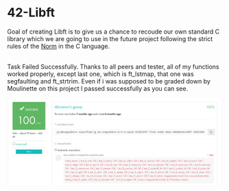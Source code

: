 # 42-Libft
  Goal of creating Libft is to give us a chance to recoude our own standard C library which we are going to use in the future project following the strict
  rules of the [Norm](https://github.com/42School/norminette/blob/master/pdf/en.norm.pdf) in the C language.

<br>
  Task Failed Successfully. Thanks to all peers and tester, all of my functions worked properly, except last one, which is ft_lstmap, that one was segfaulting and ft_strtrim. Even 
  if i was supposed to be graded down by Moulinette on this project I passed successfully as you can see.
  
![Task Failed Successfully](https://raw.githubusercontent.com/dejanzivanov/42-Libft/main/libft.png)
